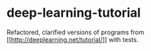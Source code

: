 deep-learning-tutorial
======================

Refactored, clarified versions of programs from [[http://deeplearning.net/tutorial/]] with tests.
